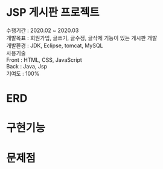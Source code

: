 # JSP 게시판 프로젝트
수행기간 : 2020.02 ~ 2020.03   
개발목표 : 회원가입, 글쓰기, 글수정, 글삭제 기능이 있는 게시판 개발   
개발환경 : JDK, Eclipse, tomcat, MySQL   
사용기술   
Front : HTML, CSS, JavaScript   
Back : Java, Jsp   
기여도 : 100%   

# ERD

# 구현기능

# 문제점
